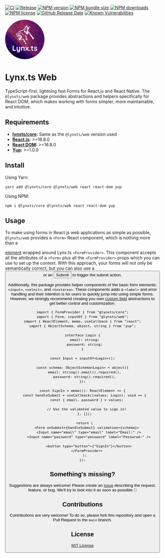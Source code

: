 [![CI](https://github.com/JoseLion/lynxts/actions/workflows/ci.yml/badge.svg)](https://github.com/JoseLion/lynxts/actions/workflows/ci.yml)
[![Release](https://github.com/JoseLion/lynxts/actions/workflows/release.yml/badge.svg)](https://github.com/JoseLion/lynxts/actions/workflows/release.yml)
[![NPM version](https://img.shields.io/npm/v/@lynxts/web?logo=npm)](https://www.npmjs.com/package/@lynxts/web)
[![NPM bundle size](https://img.shields.io/bundlephobia/min/@lynxts/web)](https://www.npmjs.com/package/@lynxts/web)
[![NPM downloads](https://img.shields.io/npm/dm/@lynxts/web)](https://www.npmjs.com/package/@lynxts/web)
[![NPM license](https://img.shields.io/npm/l/@lynxts/web)](./LICENSE)
[![GitHub Release Date](https://img.shields.io/github/release-date/JoseLion/lynxts)](https://github.com/JoseLion/lynxts/releases)
[![Known Vulnerabilities](https://snyk.io/test/github/JoseLion/lynxts/badge.svg)](https://snyk.io/test/github/JoseLion/lynxts)

<img alt="Lynx.ts Logo" src="https://github.com/JoseLion/lynxts/blob/main/docs/assets/lynxts-logo%40512x512.png?raw=true" width="128">

# Lynx.ts Web

TypeScript-first, lightning fast Forms for React.js and React Native. The `@lynxts/web` package provides abstractions and helpers specifically for React DOM, which makes working with forms simpler, more maintainable, and intuitive.

## Requirements

- **[lynxts/core](../core/README.md):** Same as the `@lynxts/web` version used
- **[React.js](https://react.dev/):** >=16.8.0
- **[React DOM](https://www.npmjs.com/package/react-dom):** >=16.8.0
- **[Yup](https://github.com/jquense/yup):** >=1.0.0

## Install

Using Yarn:
```
yarn add @lynxts/core @lynxts/web react react-dom yup
```

Using NPM:
```
npm i @lynxts/core @lynxts/web react react-dom yup
```

## Usage

To make using forms in React.js web applications as simple as possible, `@lynxts/web` provides a `<Form>` React component, which is nothing more than a [<form> element](https://developer.mozilla.org/en-US/docs/Web/HTML/Element/form) wrapped around Lynx.ts `<FormProvider>`. This component accepts all the attributes of a `<form>` plus all the `<FormProvider>` props which you can use to set up the context. With this approach, your forms will not only be semantically correct, but you can also use a [<button>](https://developer.mozilla.org/en-US/docs/Web/HTML/Element/button) or an [<input type="submit">](https://developer.mozilla.org/en-US/docs/Web/HTML/Element/input/submit) to trigger the submit action.

Additionally, this package provides helper components of the basic form elements: `<input>`, `<select>`, and `<textarea>`. These components adds a `<label>` and error handling and their intention is for users to quickly jump into using simple forms. However, we strongly recommend creating you own [custom field](../core/README.md#custom-fields) abstractions to get better control and customization.

```tsx
import { FormProvider } from "@lynxts/core";
import { Form, inputOf } from "@lynxts/web";
import { ReactElement, memo, useCallback } from "react";
import { ObjectSchema, object, string } from "yup";

interface Login {
  email: string;
  password: string;
}

const Input = inputOf<Login>();

const schema: ObjectSchema<Login> = object({
  email: string().email().required(),
  password: string().required(),
});

const SignIn = memo((): ReactElement => {
  const handleSubmit = useCallback((values: Login): void => {
    const { email, password } = values;

    // Use the validated value to sign in!
  }, []);

  return (
    <Form onSubmit={handleSubmit} validation={schema}>
      <Input name="email" type="email" label="Email:" />
      <Input name="password" type="password" label="Passwrod:" />
      
      <button type="button">{"SignIn"}</button>
    </FormProvider>
  );
});
```

## Something's missing?

Suggestions are always welcome! Please create an [issue](https://github.com/JoseLion/lynxts/issues/new) describing the request, feature, or bug. We'll try to look into it as soon as possible 🙂

## Contributions

Contributions are very welcome! To do so, please fork this repository and open a Pull Request to the `main` branch.

## License

[MIT License](./LICENSE)
